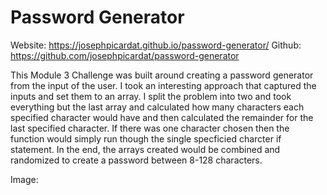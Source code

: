 # Password Generator

Website: https://josephpicardat.github.io/password-generator/
Github: https://github.com/josephpicardat/password-generator

This Module 3 Challenge was built around creating a password generator from the input of the user. I took an interesting approach that captured the inputs and set them to an array. I split the problem into two and took everything but the last array and calculated how many characters each specified character would have and then calculated the remainder for the last specified character. If there was one character chosen then the function would simply run though the single specficied charcter if statement. In the end, the arrays created would be combined and randomized to create a password between 8-128 characters.

Image: